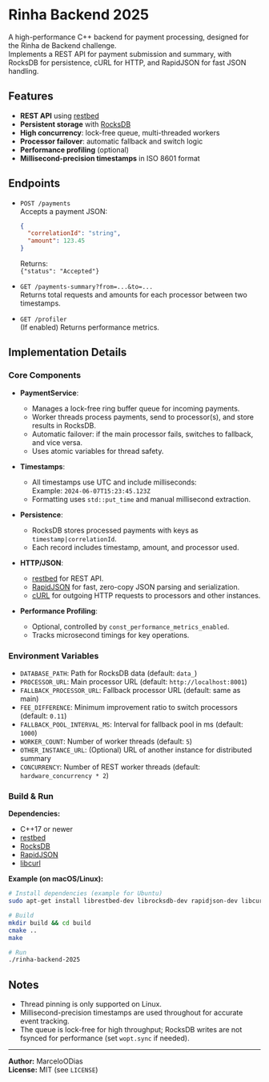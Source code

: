# Rinha Backend 2025

A high-performance C++ backend for payment processing, designed for the Rinha de Backend challenge.  
Implements a REST API for payment submission and summary, with RocksDB for persistence, cURL for HTTP, and RapidJSON for fast JSON handling.

## Features

- **REST API** using [restbed](https://github.com/Corvusoft/restbed)
- **Persistent storage** with [RocksDB](https://github.com/facebook/rocksdb)
- **High concurrency**: lock-free queue, multi-threaded workers
- **Processor failover**: automatic fallback and switch logic
- **Performance profiling** (optional)
- **Millisecond-precision timestamps** in ISO 8601 format

## Endpoints

- `POST /payments`  
  Accepts a payment JSON:
  ```json
  {
    "correlationId": "string",
    "amount": 123.45
  }
  ```
  Returns:  
  `{"status": "Accepted"}`

- `GET /payments-summary?from=...&to=...`  
  Returns total requests and amounts for each processor between two timestamps.

- `GET /profiler`  
  (If enabled) Returns performance metrics.

## Implementation Details

### Core Components

- **PaymentService**:
    - Manages a lock-free ring buffer queue for incoming payments.
    - Worker threads process payments, send to processor(s), and store results in RocksDB.
    - Automatic failover: if the main processor fails, switches to fallback, and vice versa.
    - Uses atomic variables for thread safety.

- **Timestamps**:
    - All timestamps use UTC and include milliseconds:  
      Example: `2024-06-07T15:23:45.123Z`
    - Formatting uses `std::put_time` and manual millisecond extraction.

- **Persistence**:
    - RocksDB stores processed payments with keys as `timestamp|correlationId`.
    - Each record includes timestamp, amount, and processor used.

- **HTTP/JSON**:
    - [restbed](https://github.com/Corvusoft/restbed) for REST API.
    - [RapidJSON](https://github.com/Tencent/rapidjson) for fast, zero-copy JSON parsing and serialization.
    - [cURL](https://curl.se/libcurl/) for outgoing HTTP requests to processors and other instances.

- **Performance Profiling**:
    - Optional, controlled by `const_performance_metrics_enabled`.
    - Tracks microsecond timings for key operations.

### Environment Variables

- `DATABASE_PATH`: Path for RocksDB data (default: `data_`)
- `PROCESSOR_URL`: Main processor URL (default: `http://localhost:8001`)
- `FALLBACK_PROCESSOR_URL`: Fallback processor URL (default: same as main)
- `FEE_DIFFERENCE`: Minimum improvement ratio to switch processors (default: `0.11`)
- `FALLBACK_POOL_INTERVAL_MS`: Interval for fallback pool in ms (default: `1000`)
- `WORKER_COUNT`: Number of worker threads (default: `5`)
- `OTHER_INSTANCE_URL`: (Optional) URL of another instance for distributed summary
- `CONCURRENCY`: Number of REST worker threads (default: `hardware_concurrency * 2`)

### Build & Run

**Dependencies:**
- C++17 or newer
- [restbed](https://github.com/Corvusoft/restbed)
- [RocksDB](https://github.com/facebook/rocksdb)
- [RapidJSON](https://github.com/Tencent/rapidjson)
- [libcurl](https://curl.se/libcurl/)

**Example (on macOS/Linux):**
```sh
# Install dependencies (example for Ubuntu)
sudo apt-get install librestbed-dev librocksdb-dev rapidjson-dev libcurl4-openssl-dev

# Build
mkdir build && cd build
cmake ..
make

# Run
./rinha-backend-2025
```

## Notes

- Thread pinning is only supported on Linux.
- Millisecond-precision timestamps are used throughout for accurate event tracking.
- The queue is lock-free for high throughput; RocksDB writes are not fsynced for performance (set `wopt.sync` if needed).

---

**Author:** MarceloODias  
**License:** MIT (see `LICENSE`)
